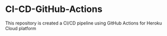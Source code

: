 # CI-CD-GitHub-Actions
This repository is created a CI/CD pipeline using GitHub Actions for Heroku Cloud platform
